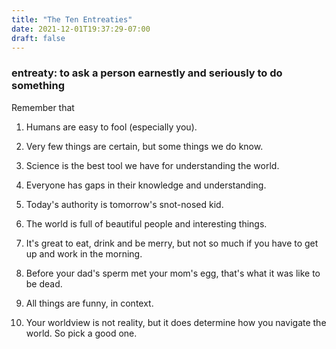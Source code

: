 ```yaml
---
title: "The Ten Entreaties"
date: 2021-12-01T19:37:29-07:00
draft: false
---
```


### entreaty: to ask a person earnestly and seriously to do something

Remember that

1. Humans are easy to fool (especially you).

1. Very few things are certain, but some things we do know.

1. Science is the best tool we have for understanding the world.

1. Everyone has gaps in their knowledge and understanding.

1. Today's authority is tomorrow's snot-nosed kid.

1. The world is full of beautiful people and interesting things.

1. It's great to eat, drink and be merry, but not so much if you
   have to get up and work in the morning.

1. Before your dad's sperm met your mom's egg, that's what it was
   like to be dead.

1. All things are funny, in context.

1. Your worldview is not reality, but it does
   determine how you navigate the world. So pick a good one.


<!--

1. Your worldview determines which maps you'll use to navigate the
   world. Pick a good one.

1. Your worldview determines how you'll navigate the
   world. Pick a good one.
1. _looks like we're missing one_

1. The person who thinks can't be fooled is the easiest person to
fool.

1. The best answer is usually: I don't know &mdash; but maybe we can
find out.

-->


